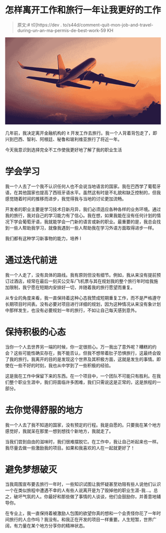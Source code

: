 # 怎样离开工作和旅行一年让我更好的工作

> 原文:# t0]https://dev . to/s44d/comment-quit-mon-job-and-travel-during-un-an-ma-permis-de-best-work-59 KH

[![alt text](img/93c544bfe12be7c3f55211265e35ea19.png "fly away")](https://res.cloudinary.com/practicaldev/image/fetch/s--TawSKBrt--/c_limit%2Cf_auto%2Cfl_progressive%2Cq_auto%2Cw_880/https://s2.qwant.com/thumbr/0x380/5/a/26d5c1c9a1dd24ee0b959a579c869afd1411c8b9738ad537e520489611ecac/airplane-e1407366462772.jpg%3Fu%3Dhttp%253A%252F%252Fblog.reship.com%252Fwp-content%252Fuploads%252F2014%252F08%252Fairplane-e1407366462772.jpg%26q%3D0%26b%3D1%26p%3D0%26a%3D1)

几年前，我决定离开金融机构的 it 开发工作去旅行。我一个人背着背包走了，即兴到巴西、智利、阿根廷、秘鲁和玻利维亚旅行了将近一年。

今天我意识到选择完全不工作使我更好地了解了我的职业生活

# 学会学习

我一个人去了一个我不认识任何人也不会说当地语言的国家。我在巴西学了葡萄牙语，在其他国家也提高了西班牙语水平。虽然这有时是不礼貌和缺乏控制的，但我感觉随着时间的推移而进步，我觉得我与当地的讨论更加流畅。

开发者的职业主要是学习技术日新月异，我们必须适应各种各样的业务环境。通过我的旅行，我对自己的学习能力有了信心。我在想，如果我能在没有任何计划的情况下学会葡萄牙语，我就能学会一门新的语言或新的职业。最重要的是，我总会找到一些人帮助我学习，就像我遇到一些人帮助我在学习外语方面取得进步一样。

我们都有这种学习新事物的能力，培养 l

# 通过迭代前进

我一个人走了，没有具体的路线。我有原则但没有细节。例如，我从来没有提前预订过酒店，经常在最后一刻买公交车/飞机票与其在规划我的整个旅行年时给我施加限制，我宁愿在短期内安排好一切，并随着我的旅行愿望而重复。

从专业的角度来看，我一直保持着这种心态我赞成短期重复工作，而不是严格遵守长期项目时间表。没有必要对项目进行详细的规划，因为这种情况从来没有象计划中那样发生，也没有必要规划一年的旅行，不如让自己每天感到意外。

# 保持积极的心态

当你一个人去世界另一端的时候，你一定很担心。万一我出了意外呢？糟糕的约会？这些可能性确实存在，我不能否认，但我不想带着肚子恐惧旅行，这最终会毁了我的旅行。我离开的目的是发现这个世界及其积极方面，这就是发生的事情。即使在一些不好的时刻，我也从中学到了一些积极的经验。

这是我在工作中保留下来的东西。在一个项目中，一个团队不可能只有胜利。在我们整个职业生涯中，我们将面临许多困难，我们只需说这是正常的，这是旅程的一部分。

# 去你觉得舒服的地方

我一个人去了我不知道的国家，没有预定的行程。我是自愿的。只要我在某个地方感觉好，我就呆在那里一想到想找个新地方，我就走了。

当我们尝到自由的滋味时，我们很难摆脱它。在工作中，我让自己听起来也一样。我尽量去做一些激励我的项目。如果和我喜欢的人在一起就更好了！

# 避免梦想破灭

当我周围宣布要去旅行一年时，一些知识试图让我怀疑甚至劝阻有些人说他们认识一个在类似旅程中遭遇不幸的人有些人说离开是为了毁掉他的职业生涯-我...。总之，破坏气氛的人。你最好和那些做了事情的人谈谈，他们会鼓励你，并善意地辅导你。

在专业上，我一直保持着被激励人包围的欲望你真的想和一个会责怪你花了一年时间旅行的人合作吗？我没有。和我正在开发的项目一样重要。人生短暂，世界广阔，有力量在某个地方分享你的精神状态。